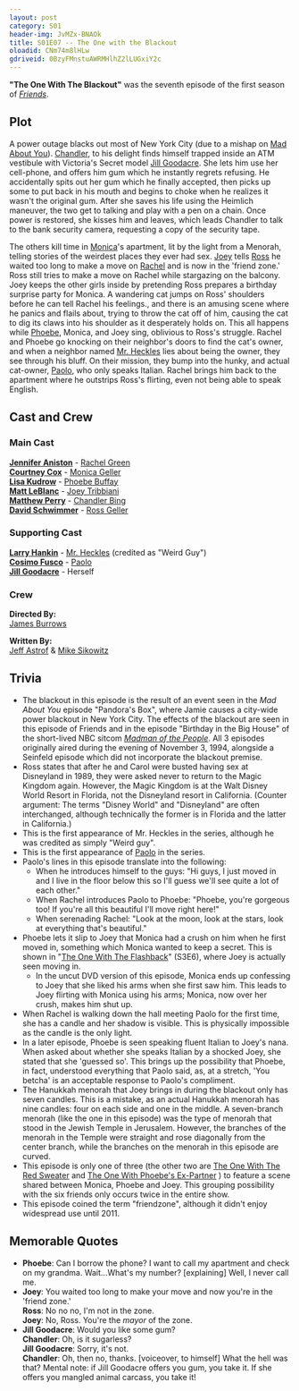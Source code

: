 ```yaml
---
layout: post 
category: S01 
header-img: JvMZx-BNAOk 
title: S01E07 -- The One with the Blackout 
oloadid: CNm74m8lHLw 
gdriveid: 0BzyFMnstuAWRMHlhZ2lLUGxiY2c 
--- 
```

<!--more--> 
<p><b>"The One With The Blackout"</b> was the seventh episode of the first season of <i><a href="/wiki/Friends" title="Friends">Friends</a></i>.
</p>
<h2><span class="mw-headline" id="Plot">Plot</span></h2>
<p>A power outage blacks out most of New York City (due to a mishap on <a href="/wiki/Mad_About_You" title="Mad About You">Mad About You</a>). <a href="/wiki/Chandler" title="Chandler" class="mw-redirect">Chandler</a>, to his delight finds himself trapped inside an ATM vestibule with Victoria's Secret model <a href="/wiki/Jill_Goodacre" title="Jill Goodacre">Jill Goodacre</a>. She lets him use her cell-phone, and offers him gum which he instantly regrets refusing. He accidentally spits out her gum which he finally accepted, then picks up some to put back in his mouth and begins to choke when he realizes it wasn't the original gum. After she saves his life using the Heimlich maneuver, the two get to talking and play with a pen on a chain. Once power is restored, she kisses him and leaves, which leads Chandler to talk to the bank security camera, requesting a copy of the security tape.
</p><p>The others kill time in <a href="/wiki/Monica" title="Monica" class="mw-redirect">Monica</a>'s apartment, lit by the light from a Menorah, telling stories of the weirdest places they ever had sex. <a href="/wiki/Joey" title="Joey" class="mw-redirect">Joey</a> tells <a href="/wiki/Ross" title="Ross" class="mw-redirect">Ross</a> he waited too long to make a move on <a href="/wiki/Rachel" title="Rachel" class="mw-redirect">Rachel</a> and is now in the 'friend zone.' Ross still tries to make a move on Rachel while stargazing on the balcony. Joey keeps the other girls inside by pretending Ross prepares a birthday surprise party for Monica. A wandering cat jumps on Ross' shoulders before he can tell Rachel his feelings., and there is an amusing scene where he panics and flails about, trying to throw the cat off of him, causing the cat to dig its claws into his shoulder as it desperately holds on. This all happens while <a href="/wiki/Phoebe" title="Phoebe" class="mw-redirect">Phoebe</a>, Monica, and Joey sing, oblivious to Ross's struggle. Rachel and Phoebe go knocking on their neighbor's doors to find the cat's owner, and when a neighbor named <a href="/wiki/Mr._Heckles" title="Mr. Heckles">Mr. Heckles</a> lies about being the owner, they see through his bluff. On their mission, they bump into the hunky, and actual cat-owner, <a href="/wiki/Paolo" title="Paolo">Paolo</a>, who only speaks Italian. Rachel brings him back to the apartment where he outstrips Ross's flirting, even not being able to speak English.
</p>
<h2><span class="mw-headline" id="Cast_and_Crew">Cast and Crew</span></h2>
<h3><span class="mw-headline" id="Main_Cast">Main Cast</span></h3>
<p><b><a href="/wiki/Jennifer_Aniston" title="Jennifer Aniston">Jennifer Aniston</a></b> - <a href="/wiki/Rachel_Green" title="Rachel Green">Rachel Green</a><br />
<b><a href="/wiki/Courtney_Cox" title="Courtney Cox" class="mw-redirect">Courtney Cox</a></b> - <a href="/wiki/Monica_Geller" title="Monica Geller" class="mw-redirect">Monica Geller</a><br />
<b><a href="/wiki/Lisa_Kudrow" title="Lisa Kudrow">Lisa Kudrow</a></b> - <a href="/wiki/Phoebe_Buffay" title="Phoebe Buffay">Phoebe Buffay</a><br />
<b><a href="/wiki/Matt_LeBlanc" title="Matt LeBlanc">Matt LeBlanc</a></b> - <a href="/wiki/Joey_Tribbiani" title="Joey Tribbiani" class="mw-redirect">Joey Tribbiani</a><br />
<b><a href="/wiki/Matthew_Perry" title="Matthew Perry">Matthew Perry</a></b> - <a href="/wiki/Chandler_Bing" title="Chandler Bing">Chandler Bing</a><br />
<b><a href="/wiki/David_Schwimmer" title="David Schwimmer">David Schwimmer</a></b> - <a href="/wiki/Ross_Geller" title="Ross Geller">Ross Geller</a><br />
</p>
<h3><span class="mw-headline" id="Supporting_Cast">Supporting Cast</span></h3>
<p><b><a href="/wiki/Larry_Hankin" title="Larry Hankin">Larry Hankin</a></b> - <a href="/wiki/Mr._Heckles" title="Mr. Heckles">Mr. Heckles</a> (credited as "Weird Guy")<br />
<b><a href="/wiki/Cosimo_Fusco" title="Cosimo Fusco">Cosimo Fusco</a></b> - <a href="/wiki/Paolo" title="Paolo">Paolo</a><br />
<b><a href="/wiki/Jill_Goodacre" title="Jill Goodacre">Jill Goodacre</a></b> - Herself<br />
</p>
<h3><span class="mw-headline" id="Crew">Crew</span></h3>
<p><b>Directed By:</b><br /> 
<a href="/wiki/James_Burrows" title="James Burrows">James Burrows</a><br />
</p><p><b>Written By:</b><br /> 
<a href="/wiki/Jeff_Astrof" title="Jeff Astrof">Jeff Astrof</a> &amp; <a href="/wiki/Mike_Sikowitz" title="Mike Sikowitz">Mike Sikowitz</a><br />
</p>
<h2><span class="mw-headline" id="Trivia">Trivia</span></h2>
<ul><li>The blackout in this episode is the result of an event seen in the <i>Mad About You</i> episode "Pandora's Box", where Jamie causes a city-wide power blackout in New York City. The effects of the blackout are seen in this episode of Friends and in the episode "Birthday in the Big House" of the short-lived NBC sitcom <i><a href="http://en.wikipedia.org/wiki/Madman_of_the_People" class="extiw" title="wikipedia:Madman of the People">Madman of the People</a></i>. All 3 episodes originally aired during the evening of November 3, 1994, alongside a Seinfeld episode which did not incorporate the blackout premise.
</li><li>Ross states that after he and Carol were busted having sex at Disneyland in 1989, they were asked never to return to the Magic Kingdom again. However, the Magic Kingdom is at the Walt Disney World Resort in Florida, not the Disneyland resort in California. (Counter argument: The terms "Disney World" and "Disneyland" are often interchanged, although technically the former is in Florida and the latter in California.)
</li><li>This is the first appearance of Mr. Heckles in the series, although he was credited as simply "Weird guy".
</li><li> This is the first appearance of <a href="/wiki/Paolo" title="Paolo">Paolo</a> in the series.
</li><li>Paolo's lines in this episode translate into the following:
<ul><li>When he introduces himself to the guys: "Hi guys, I just moved in and I live in the floor below this so I'll guess we'll see quite a lot of each other."
</li><li>When Rachel introduces Paolo to Phoebe: "Phoebe, you're gorgeous too! If you're all this beautiful I'll move right here!"
</li><li>When serenading Rachel: "Look at the moon, look at the stars, look at everything that's beautiful."
</li></ul>
</li><li>Phoebe lets it slip to Joey that Monica had a crush on him when he first moved in, something which Monica wanted to keep a secret. This is shown in "<a href="/wiki/The_One_With_The_Flashback" title="The One With The Flashback">The One With The Flashback</a>" (S3E6), where Joey is actually seen moving in.
<ul><li>In the uncut DVD version of this episode, Monica ends up confessing to Joey that she liked his arms when she first saw him. This leads to Joey flirting with Monica using his arms; Monica, now over her crush, makes him shut up.
</li></ul>
</li><li><span style="font-size:14px;">When Rachel is walking down the hall meeting Paolo for the first time, she has a candle and her shadow is visible. This is physically impossible as the candle is the only light.</span>
</li><li>In a later episode, Phoebe is seen speaking fluent Italian to Joey's nana. When asked about whether she speaks Italian by a shocked Joey, she stated that she 'guessed so'. This brings up the possibility that Phoebe, in fact, understood everything that Paolo said, as, at a stretch, 'You betcha' is an acceptable response to Paolo's compliment.
</li><li>The Hanukkah menorah that Joey brings in during the blackout only has seven candles. This is a mistake, as an actual Hanukkah menorah has nine candles: four on each side and one in the middle. A seven-branch menorah (like the one in this episode) was the type of menorah that stood in the Jewish Temple in Jerusalem. However, the branches of the menorah in the Temple were straight and rose diagonally from the center branch, while the branches on the menorah in this episode are curved.
</li><li>This episode is only one of three (the other two are <a href="/wiki/The_One_With_The_Red_Sweater" title="The One With The Red Sweater">The One With The Red Sweater</a> and <a href="/wiki/The_One_With_Phoebe%27s_Ex-Partner" title="The One With Phoebe's Ex-Partner">The One With Phoebe's Ex-Partner</a>  ) to feature a scene shared between Monica, Phoebe and Joey. This grouping possibility with the six friends only occurs twice in the entire show.
</li><li>This episode coined the term "friendzone", although it didn't enjoy widespread use until 2011.
</li></ul>
<h2><span class="mw-headline" id="Memorable_Quotes">Memorable Quotes</span></h2>
<ul><li><b>Phoebe</b>: Can I borrow the phone? I want to call my apartment and check on my grandma. Wait...What's my number? [explaining] Well, I never call me.
</li><li><b>Joey</b>: You waited too long to make your move and now you're in the 'friend zone.'<br /><b>Ross</b>: No no no, I'm not in the zone.<br /><b>Joey</b>: No, Ross. You're the <i>mayor</i> of the zone.
</li><li><b>Jill Goodacre</b><span>: Would you like some gum? </span><br /><b>Chandler</b><span>: Oh, is it sugarless?</span><br /><b>Jill Goodacre</b><span>: Sorry, it's not.</span> <br /><b>Chandler</b><span class="">: Oh, then no, thanks.</span> [voiceover, to himself] What the hell was that? Mental note: if Jill Goodacre offers you gum, you take it. If she offers you mangled animal carcass, you take it!
</li></ul>

